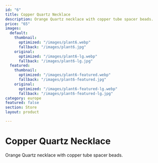 ```yaml
---
id: "6"
title: Copper Quartz Necklace
description: Orange Quartz necklace with copper tube spacer beads.
price: "65"
images:
  default:
    thumbnail:
      optimized: "/images/plant6.webp"
      fallback: "/images/plant6.jpg"
    original:
      optimized: "/images/plant6-lg.webp"
      fallback: "/images/plant6-lg.jpg"
  featured:
    thumbnail:
      optimized: "/images/plant6-featured.webp"
      fallback: "/images/plant6-featured.jpg"
    original:
      optimized: "/images/plant6-featured-lg.webp"
      fallback: "/images/plant6-featured-lg.jpg"
category: europe
featured: false
section: Store
layout: product

---
```

# Copper Quartz Necklace

Orange Quartz necklace with copper tube spacer beads.